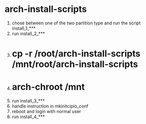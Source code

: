 # arch-install-scripts

1) chose between one of the two partition type and run the script install_1_***
2) run install_2_***
3) # cp -r /root/arch-install-scripts /mnt/root/arch-install-scripts 
4) # arch-chroot /mnt
5) run install_3_***
6) handle instruction in mkinitcipio_conf
7) reboot and login with normal user
8) run install_4_***